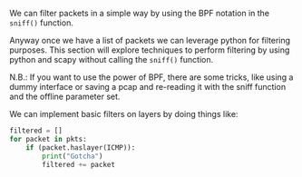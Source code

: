 
We can filter packets in a simple way by using the BPF notation in the `sniff()`
function.

Anyway once we have a list of packets we can leverage python for filtering
purposes.
This section will explore techniques to perform filtering by using python and
scapy without calling the `sniff()` function.

N.B.: If you want to use the power of BPF, there are some tricks, like using a
dummy interface or saving a pcap and re-reading it with the sniff function and
the offline parameter set.

We can implement basic filters on layers by doing things like:
```python
filtered = []
for packet in pkts:
    if (packet.haslayer(ICMP)):
        print("Gotcha")
        filtered += packet
```





